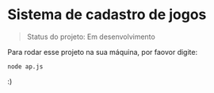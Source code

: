 # Sistema de cadastro de jogos

> Status do projeto: Em desenvolvimento

Para rodar esse projeto na sua máquina, por faovor digite:

````
node ap.js
````

:)
